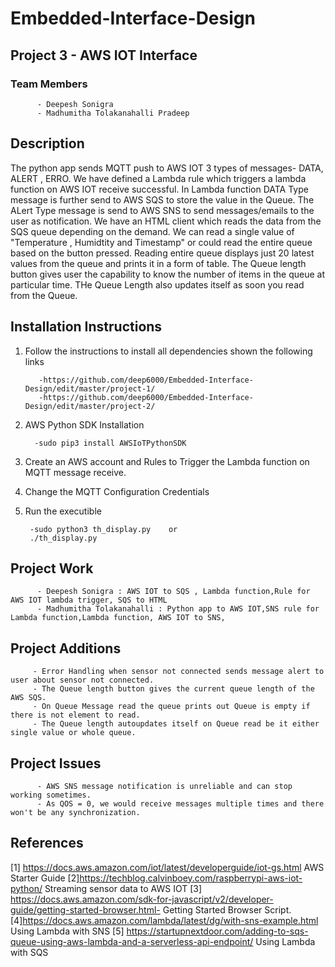 # Embedded-Interface-Design

## Project 3 - AWS IOT Interface

### Team Members
          - Deepesh Sonigra
          - Madhumitha Tolakanahalli Pradeep

## Description 

The python app sends MQTT push to AWS IOT 3 types of messages- DATA, ALERT , ERRO. We have defined a Lambda rule which triggers a lambda function on AWS IOT receive successful. In Lambda function DATA Type message is further send to AWS SQS to store the value in the Queue. The ALert Type message is send to AWS SNS to send messages/emails to the user as notification. We have an HTML client which reads the data from the SQS queue depending on the demand. We can read a single value of "Temperature , Humidtity and Timestamp" or could read the entire queue based on the button pressed. Reading entire queue displays just 20 latest values from the queue and prints it in a form of table. The Queue length button gives user the capability to know the number of items in the queue at particular time. THe Queue Length also updates itself as soon you read from the Queue. 
          
## Installation Instructions 

1) Follow the instructions to install all dependencies shown the following links

          -https://github.com/deep6000/Embedded-Interface-Design/edit/master/project-1/
          -https://github.com/deep6000/Embedded-Interface-Design/edit/master/project-2/
 
 2) AWS Python SDK Installation
 
          -sudo pip3 install AWSIoTPythonSDK
 
 3) Create an AWS account and Rules to Trigger the Lambda function on MQTT message receive.
          
 4) Change the MQTT Configuration Credentials 
         
 5) Run the executible
         
         -sudo python3 th_display.py    or
         ./th_display.py
 
 ## Project Work
          - Deepesh Sonigra : AWS IOT to SQS , Lambda function,Rule for AWS IOT lambda trigger, SQS to HTML
          - Madhumitha Tolakanahalli : Python app to AWS IOT,SNS rule for Lambda function,Lambda function, AWS IOT to SNS, 
          
 ## Project Additions
         
         - Error Handling when sensor not connected sends message alert to user about sensor not connected.
         - The Queue length button gives the current queue length of the AWS SQS.
         - On Queue Message read the queue prints out Queue is empty if there is not element to read.
         - The Queue length autoupdates itself on Queue read be it either single value or whole queue.
   
   ## Project Issues
   
          - AWS SNS message notification is unreliable and can stop working sometimes.
          - As QOS = 0, we would receive messages multiple times and there won't be any synchronization.
        
 ## References
 [1] https://docs.aws.amazon.com/iot/latest/developerguide/iot-gs.html AWS Starter Guide
 [2]https://techblog.calvinboey.com/raspberrypi-aws-iot-python/ Streaming sensor data to AWS IOT
 [3] https://docs.aws.amazon.com/sdk-for-javascript/v2/developer-guide/getting-started-browser.html- Getting Started Browser Script.
 [4]https://docs.aws.amazon.com/lambda/latest/dg/with-sns-example.html Using Lambda with SNS
 [5] https://startupnextdoor.com/adding-to-sqs-queue-using-aws-lambda-and-a-serverless-api-endpoint/ Using Lambda with SQS
